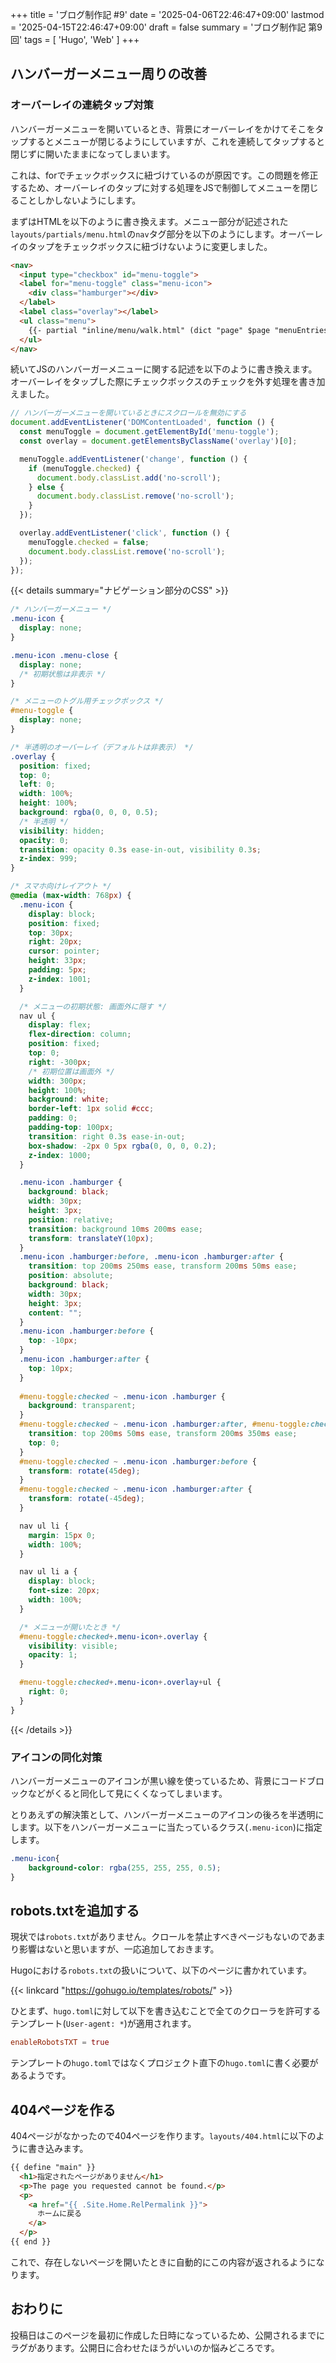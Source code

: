 +++
title = 'ブログ制作記 #9'
date = '2025-04-06T22:46:47+09:00'
lastmod = '2025-04-15T22:46:47+09:00'
draft = false
summary = 'ブログ制作記 第9回'
tags = [ 'Hugo', 'Web' ]
+++

## ハンバーガーメニュー周りの改善
### オーバーレイの連続タップ対策
ハンバーガーメニューを開いているとき、背景にオーバーレイをかけてそこをタップするとメニューが閉じるようにしていますが、これを連続してタップすると閉じずに開いたままになってしまいます。

これは、forでチェックボックスに紐づけているのが原因です。この問題を修正するため、オーバーレイのタップに対する処理をJSで制御してメニューを閉じることしかしないようにします。

まずはHTMLを以下のように書き換えます。メニュー部分が記述された`layouts/partials/menu.html`の`nav`タグ部分を以下のようにします。オーバーレイのタップをチェックボックスに紐づけないように変更しました。

```html {name="layouts/partials/menu.html"}
<nav>
  <input type="checkbox" id="menu-toggle">
  <label for="menu-toggle" class="menu-icon">
    <div class="hamburger"></div>
  </label>
  <label class="overlay"></label>
  <ul class="menu">
    {{- partial "inline/menu/walk.html" (dict "page" $page "menuEntries" .) }}
  </ul>
</nav>
```

続いてJSのハンバーガーメニューに関する記述を以下のように書き換えます。オーバーレイをタップした際にチェックボックスのチェックを外す処理を書き加えました。

```js {name="assets/js/main.js"}
// ハンバーガーメニューを開いているときにスクロールを無効にする
document.addEventListener('DOMContentLoaded', function () {
  const menuToggle = document.getElementById('menu-toggle');
  const overlay = document.getElementsByClassName('overlay')[0];

  menuToggle.addEventListener('change', function () {
    if (menuToggle.checked) {
      document.body.classList.add('no-scroll');
    } else {
      document.body.classList.remove('no-scroll');
    }
  });

  overlay.addEventListener('click', function () {
    menuToggle.checked = false;
    document.body.classList.remove('no-scroll');
  });
});
```

{{< details summary="ナビゲーション部分のCSS" >}}

```css {name="assets/css/main.css"}
/* ハンバーガーメニュー */
.menu-icon {
  display: none;
}

.menu-icon .menu-close {
  display: none;
  /* 初期状態は非表示 */
}

/* メニューのトグル用チェックボックス */
#menu-toggle {
  display: none;
}

/* 半透明のオーバーレイ（デフォルトは非表示） */
.overlay {
  position: fixed;
  top: 0;
  left: 0;
  width: 100%;
  height: 100%;
  background: rgba(0, 0, 0, 0.5);
  /* 半透明 */
  visibility: hidden;
  opacity: 0;
  transition: opacity 0.3s ease-in-out, visibility 0.3s;
  z-index: 999;
}

/* スマホ向けレイアウト */
@media (max-width: 768px) {
  .menu-icon {
    display: block;
    position: fixed;
    top: 30px;
    right: 20px;
    cursor: pointer;
    height: 33px;
    padding: 5px;
    z-index: 1001;
  }

  /* メニューの初期状態: 画面外に隠す */
  nav ul {
    display: flex;
    flex-direction: column;
    position: fixed;
    top: 0;
    right: -300px;
    /* 初期位置は画面外 */
    width: 300px;
    height: 100%;
    background: white;
    border-left: 1px solid #ccc;
    padding: 0;
    padding-top: 100px;
    transition: right 0.3s ease-in-out;
    box-shadow: -2px 0 5px rgba(0, 0, 0, 0.2);
    z-index: 1000;
  }

  .menu-icon .hamburger {
    background: black;
    width: 30px;
    height: 3px;
    position: relative;
    transition: background 10ms 200ms ease;
    transform: translateY(10px);
  }
  .menu-icon .hamburger:before, .menu-icon .hamburger:after {
    transition: top 200ms 250ms ease, transform 200ms 50ms ease;
    position: absolute;
    background: black;
    width: 30px;
    height: 3px;
    content: "";
  }
  .menu-icon .hamburger:before {
    top: -10px;
  }
  .menu-icon .hamburger:after {
    top: 10px;
  }
  
  #menu-toggle:checked ~ .menu-icon .hamburger {
    background: transparent;
  }
  #menu-toggle:checked ~ .menu-icon .hamburger:after, #menu-toggle:checked ~ .menu-icon .hamburger:before {
    transition: top 200ms 50ms ease, transform 200ms 350ms ease;
    top: 0;
  }
  #menu-toggle:checked ~ .menu-icon .hamburger:before {
    transform: rotate(45deg);
  }
  #menu-toggle:checked ~ .menu-icon .hamburger:after {
    transform: rotate(-45deg);
  }

  nav ul li {
    margin: 15px 0;
    width: 100%;
  }

  nav ul li a {
    display: block;
    font-size: 20px;
    width: 100%;
  }

  /* メニューが開いたとき */
  #menu-toggle:checked+.menu-icon+.overlay {
    visibility: visible;
    opacity: 1;
  }

  #menu-toggle:checked+.menu-icon+.overlay+ul {
    right: 0;
  }
}
```

{{< /details >}}

### アイコンの同化対策
ハンバーガーメニューのアイコンが黒い線を使っているため、背景にコードブロックなどがくると同化して見にくくなってしまいます。

とりあえずの解決策として、ハンバーガーメニューのアイコンの後ろを半透明にします。以下をハンバーガーメニューに当たっているクラス(`.menu-icon`)に指定します。

```css
.menu-icon{
    background-color: rgba(255, 255, 255, 0.5);
}
```

## robots.txtを追加する
現状では`robots.txt`がありません。クロールを禁止すべきページもないのであまり影響はないと思いますが、一応追加しておきます。

Hugoにおける`robots.txt`の扱いについて、以下のページに書かれています。

{{< linkcard "https://gohugo.io/templates/robots/" >}}

ひとまず、`hugo.toml`に対して以下を書き込むことで全てのクローラを許可するテンプレート(`User-agent: *`)が適用されます。

```toml {name="hugo.toml"}
enableRobotsTXT = true
```

テンプレートの`hugo.toml`ではなくプロジェクト直下の`hugo.toml`に書く必要があるようです。

## 404ページを作る
404ページがなかったので404ページを作ります。`layouts/404.html`に以下のように書き込みます。

```html {name="layouts/404.html"}
{{ define "main" }}
  <h1>指定されたページがありません</h1>
  <p>The page you requested cannot be found.</p>
  <p>
    <a href="{{ .Site.Home.RelPermalink }}">
      ホームに戻る
    </a>
  </p>
{{ end }}
```

これで、存在しないページを開いたときに自動的にこの内容が返されるようになります。

## おわりに
投稿日はこのページを最初に作成した日時になっているため、公開されるまでにラグがあります。公開日に合わせたほうがいいのか悩みどころです。
